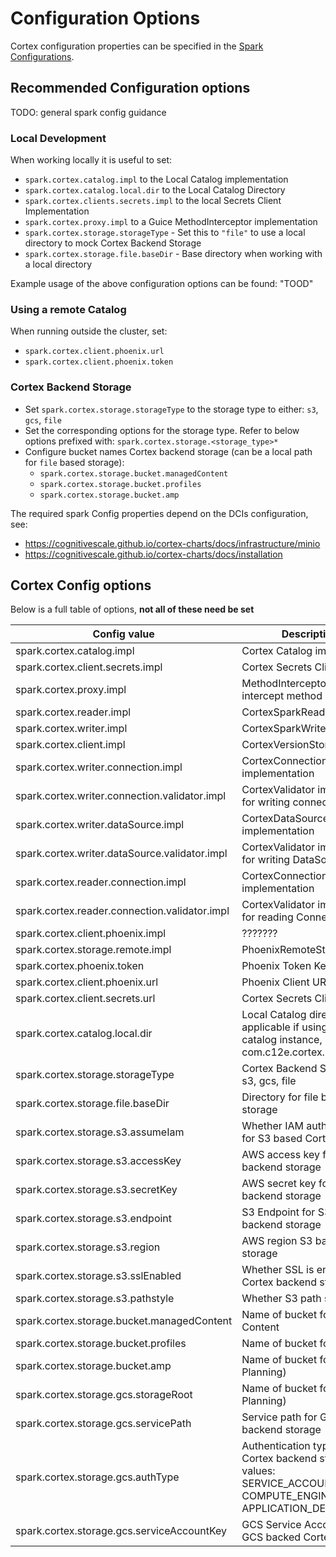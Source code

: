 # Configuration Options

Cortex configuration properties can be specified in the [Spark Configurations](https://spark.apache.org/docs/latest/index.html).

## Recommended Configuration options

TODO: general spark config guidance

### Local Development

When working locally it is useful to set:
* `spark.cortex.catalog.impl` to the Local Catalog implementation
* `spark.cortex.catalog.local.dir` to the Local Catalog Directory
* `spark.cortex.clients.secrets.impl` to the local Secrets Client Implementation
* `spark.cortex.proxy.impl` to a Guice MethodInterceptor implementation
* `spark.cortex.storage.storageType` - Set this to `"file"` to use a local directory to mock Cortex Backend Storage
* `spark.cortex.storage.file.baseDir` - Base directory when working with a local directory

Example usage of the above configuration options can be found: "TOOD"

### Using a remote Catalog

When running outside the cluster, set:
* `spark.cortex.client.phoenix.url`
* `spark.cortex.client.phoenix.token`

### Cortex Backend Storage 
* Set `spark.cortex.storage.storageType` to the storage type to either: `s3`, `gcs`, `file`
* Set the corresponding options for the storage type. Refer to below options prefixed with: `spark.cortex.storage.<storage_type>*`
* Configure bucket names Cortex backend storage (can be a local path for `file` based storage):
  - `spark.cortex.storage.bucket.managedContent`
  - `spark.cortex.storage.bucket.profiles`
  - `spark.cortex.storage.bucket.amp`

The required spark Config properties depend on the DCIs configuration, see: 
* https://cognitivescale.github.io/cortex-charts/docs/infrastructure/minio
* https://cognitivescale.github.io/cortex-charts/docs/installation

## Cortex Config options

Below is a full table of options, **not all of these need be set**

| Config value                                  | Description (Javadoc)                                                                                                                        | Environment Variable    | Example | Supported |
|-----------------------------------------------|----------------------------------------------------------------------------------------------------------------------------------------------|-------------------------|---------|-----------|
| spark.cortex.catalog.impl                     | Cortex Catalog implementation                                                                                                                |                         |         | true      |
| spark.cortex.client.secrets.impl              | Cortex Secrets Client implementation                                                                                                         |                         |         | true      |
| spark.cortex.proxy.impl                       | MethodInterceptor implementation to intercept method calls                                                                                   |                         |         | true      |
| spark.cortex.reader.impl                      | CortexSparkReader implementation                                                                                                             |                         |         | false     |
| spark.cortex.writer.impl                      | CortexSparkWriter implementation                                                                                                             |                         |         | false     |
| spark.cortex.client.impl                      | CortexVersionStore implementation                                                                                                            |                         |         | false     |
| spark.cortex.writer.connection.impl           | CortexConnectionWriter implementation                                                                                                        |                         |         | false     |
| spark.cortex.writer.connection.validator.impl | CortexValidator implementation used for writing connections                                                                                  |                         |         | false     |
| spark.cortex.writer.dataSource.impl           | CortexDataSourceWriter implementation                                                                                                        |                         |         | false     |
| spark.cortex.writer.dataSource.validator.impl | CortexValidator implementation used for writing DataSources                                                                                  |                         |         | false     |
| spark.cortex.reader.connection.impl           | CortexConnectionReader implementation                                                                                                        |                         |         | false     |
| spark.cortex.reader.connection.validator.impl | CortexValidator implementation used for reading Connections                                                                                  |                         |         | false     |
| spark.cortex.client.phoenix.impl              | ???????                                                                                                                                      |                         |         | false     |
| spark.cortex.storage.remote.impl              | PhoenixRemoteStorage implementation                                                                                                          |                         |         | false     |
| spark.cortex.phoenix.token                    | Phoenix Token Key Path.                                                                                                                      |                         |         | true      |
| spark.cortex.client.phoenix.url               | Phoenix Client URL Key Path.                                                                                                                 |                         |         | true      |
| spark.cortex.client.secrets.url               | Cortex Secrets Client URL.                                                                                                                   |                         |         | true      |
| spark.cortex.catalog.local.dir                | Local Catalog directory path, only applicable if using a local Cortex catalog instance, @see com.c12e.cortex.phoenix.LocalCatalog.           |                         |         | true      |
| spark.cortex.storage.storageType              | Cortex Backend Storage type, one of: s3, gcs, file                                                                                           | STORAGE_TYPE            |         | true      |
| spark.cortex.storage.file.baseDir             | Directory for file based backend storage                                                                                                     | FILE_BASE_DIR           |         | true      |
| spark.cortex.storage.s3.assumeIam             | Whether IAM authentication is enabled for S3 based Cortex backend storage                                                                    | ASSUME_AWS_IAM          |         | true      |
| spark.cortex.storage.s3.accessKey             | AWS access key for S3 based Cortex backend storage                                                                                           | AWS_ACCESS_KEY_ID       |         | true      |
| spark.cortex.storage.s3.secretKey             | AWS secret key for S3 based Cortex backend storage                                                                                           | AWS_SECRET_KEY          |         | true      |
| spark.cortex.storage.s3.endpoint              | S3 Endpoint for S3 based Cortex backend storage                                                                                              | S3_ENDPOINT             |         | true      |
| spark.cortex.storage.s3.region                | AWS region S3 based Cortex backend storage                                                                                                   | AWS_REGION              |         | true      |
| spark.cortex.storage.s3.sslEnabled            | Whether SSL is enabled for S3 backed Cortex backend storage                                                                                  | S3_SSL_ENABLED          |         | true      |
| spark.cortex.storage.s3.pathstyle             | Whether S3 path style is used or not                                                                                                         | S3_PATH_STYLE_ACCESS    |         | true      |
| spark.cortex.storage.bucket.managedContent    | Name of bucket for Cortex Managed Content                                                                                                    | CONTENT_BUCKET          |         | true      |
| spark.cortex.storage.bucket.profiles          | Name of bucket for Cortex Profiles                                                                                                           | PROFILES_BUCKET         |         | true      |
| spark.cortex.storage.bucket.amp               | Name of bucket for AMP (AI-Mission Planning)                                                                                                 | AMP_BUCKET              |         | true      |
| spark.cortex.storage.gcs.storageRoot          | Name of bucket for AMP (AI-Mission Planning)                                                                                                 | CONTENT_BUCKET          |         | true      |
| spark.cortex.storage.gcs.servicePath          | Service path for GCS based Cortex backend storage                                                                                            | GCS_SERVICE_PATH        |         | true      |
| spark.cortex.storage.gcs.authType             | Authentication type for GCS based Cortex backend storage, possible values: SERVICE_ACCOUNT_JSON_KEYFILE, COMPUTE_ENGINE, APPLICATION_DEFAULT | GCS_AUTH_TYPE           |         | true      |
| spark.cortex.storage.gcs.serviceAccountKey    | GCS Service Account (JSON String) for GCS backed Cortex backend storage                                                                      | GCS_SERVICE_ACCOUNT_KEY |         | true      |
